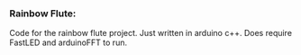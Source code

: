 ### Rainbow Flute:
Code for the rainbow flute project. Just written in arduino c++. Does require FastLED and arduinoFFT to run.
